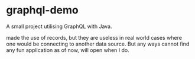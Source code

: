 # graphql-demo
A small project utilising GraphQL with Java.

made the use of records, but they are useless in real world cases where one would be connecting to another data source. But any ways cannot find any fun application as of now, will open when I do.
